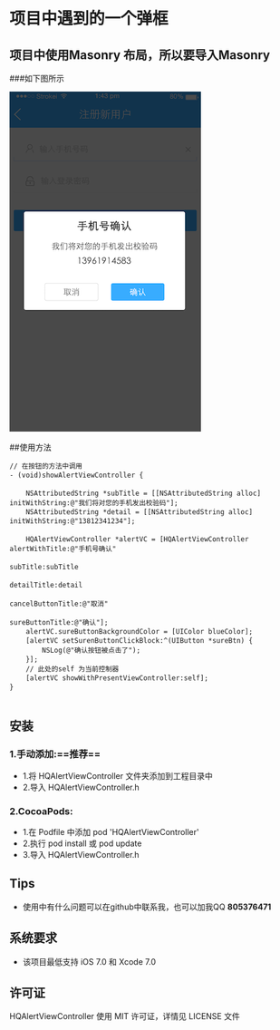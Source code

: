# 项目中遇到的一个弹框
## 项目中使用Masonry 布局，所以要导入Masonry
###如下图所示

![](snap_images.png)

##使用方法

```objc
// 在按钮的方法中调用
- (void)showAlertViewController {
    
    NSAttributedString *subTitle = [[NSAttributedString alloc] initWithString:@"我们将对您的手机发出校验码"];
    NSAttributedString *detail = [[NSAttributedString alloc] initWithString:@"13812341234"];
    
    HQAlertViewController *alertVC = [HQAlertViewController alertWithTitle:@"手机号确认"
                                                                  subTitle:subTitle
                                                               detailTitle:detail
                                                         cancelButtonTitle:@"取消"
                                                           sureButtonTitle:@"确认"];
    alertVC.sureButtonBackgroundColor = [UIColor blueColor];
    [alertVC setSurenButtonClickBlock:^(UIButton *sureBtn) {
        NSLog(@"确认按钮被点击了");
    }];
    // 此处的self 为当前控制器
    [alertVC showWithPresentViewController:self];
}


```
##  安装
### 1.手动添加:==推荐==<br> 
*   1.将 HQAlertViewController 文件夹添加到工程目录中<br>
*   2.导入 HQAlertViewController.h

### 2.CocoaPods:<br>
*   1.在 Podfile 中添加 pod 'HQAlertViewController'<br>
*   2.执行 pod install 或 pod update<br>
*   3.导入 HQAlertViewController.h

##  Tips
*   使用中有什么问题可以在github中联系我，也可以加我QQ **805376471**

##  系统要求
*   该项目最低支持 iOS 7.0 和 Xcode 7.0

##  许可证
HQAlertViewController 使用 MIT 许可证，详情见 LICENSE 文件

